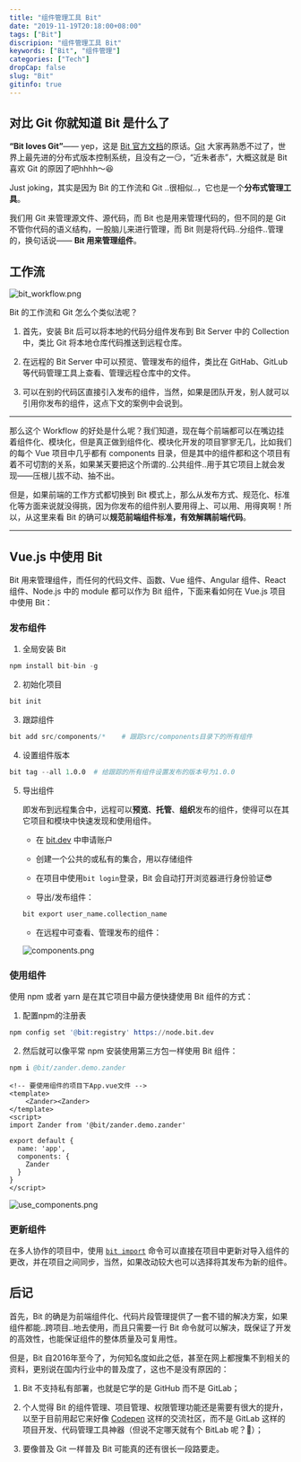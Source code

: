 ```yaml
---
title: "组件管理工具 Bit"
date: "2019-11-19T20:18:00+08:00"
tags: ["Bit"]
discripion: "组件管理工具 Bit"
keywords: ["Bit", "组件管理"]
categories: ["Tech"]
dropCap: false
slug: "Bit"
gitinfo: true
---
```

## 对比 Git 你就知道 Bit 是什么了
**“Bit loves Git”**—— yep，这是 [Bit 官方文档](https://docs.bit.dev/docs/quick-start)的原话。[Git](https://git-scm.com/) 大家再熟悉不过了，世界上最先进的分布式版本控制系统，且没有之一😏，“近朱者赤”，大概这就是 Bit 喜欢 Git 的原因了吧hhhh～😆

Just joking，其实是因为 Bit 的工作流和 Git ..很相似..，它也是一个**分布式管理工具**。

我们用 Git 来管理源文件、源代码，而 Bit 也是用来管理代码的，但不同的是 Git 不管你代码的语义结构，一股脑儿来进行管理，而 Bit 则是将代码..分组件..管理的，换句话说—— **Bit 用来管理组件**。

## 工作流

![bit_workflow.png](http://blog.xuezenghui.com/bit/bit_workflow.png "Bit Workflow")


Bit 的工作流和 Git 怎么个类似法呢？

1. 首先，安装 Bit 后可以将本地的代码分组件发布到 Bit Server 中的 Collection 中，类比 Git 将本地仓库代码推送到远程仓库。

2. 在远程的 Bit Server 中可以预览、管理发布的组件，类比在 GitHab、GitLub 等代码管理工具上查看、管理远程仓库中的文件。

3. 可以在别的代码区直接引入发布的组件，当然，如果是团队开发，别人就可以引用你发布的组件，这点下文的案例中会说到。

***
那么这个 Workflow 的好处是什么呢？我们知道，现在每个前端都可以在嘴边挂着组件化、模块化，但是真正做到组件化、模块化开发的项目寥寥无几，比如我们的每个 Vue 项目中几乎都有 components 目录，但是其中的组件都和这个项目有着不可切割的关系，如果某天要把这个所谓的..公共组件..用于其它项目上就会发现——压根儿拔不动、抽不出。

但是，如果前端的工作方式都切换到 Bit 模式上，那么从发布方式、规范化、标准化等方面来说就没得挑，因为你发布的组件别人要用得上、可以用、用得爽啊！所以，从这里来看 Bit 的确可以**规范前端组件标准，有效解耦前端代码**。
***

## Vue.js 中使用 Bit

Bit 用来管理组件，而任何的代码文件、函数、Vue 组件、Angular 组件、React 组件、Node.js 中的 module 都可以作为 Bit 组件，下面来看如何在 Vue.js 项目中使用 Bit：

### 发布组件
1. 全局安装 Bit

```s
npm install bit-bin -g
```

2. 初始化项目

```s
bit init
```

3. 跟踪组件

```s
bit add src/components/*    # 跟踪src/components目录下的所有组件
```

4. 设置组件版本

```s
bit tag --all 1.0.0  # 给跟踪的所有组件设置发布的版本号为1.0.0
```

5. 导出组件

    即发布到远程集合中，远程可以**预览**、**托管**、**组织**发布的组件，使得可以在其它项目和模块中快速发现和使用组件。


    - 在 [bit.dev](https://bit.dev/) 中申请账户

    - 创建一个公共的或私有的集合，用以存储组件

    - 在项目中使用`bit login`登录，Bit 会自动打开浏览器进行身份验证😎

    - 导出/发布组件：
    ```s
    bit export user_name.collection_name
    ```

    - 在远程中可查看、管理发布的组件：

    ![components.png](http://blog.xuezenghui.com/bit/components.png "发布的组件")

### 使用组件

使用 npm 或者 yarn 是在其它项目中最方便快捷使用 Bit 组件的方式：

1. 配置npm的注册表

```s
npm config set '@bit:registry' https://node.bit.dev
```

2. 然后就可以像平常 npm 安装使用第三方包一样使用 Bit 组件：

```s
npm i @bit/zander.demo.zander
```

```vue
<!-- 要使用组件的项目下App.vue文件 -->
<template>
    <Zander><Zander>
</template>
<script>
import Zander from '@bit/zander.demo.zander'

export default {
  name: 'app',
  components: {
    Zander
  }
}
</script>
```

![use_components.png](http://blog.xuezenghui.com/bit/use_components.png "页面成功显示组件内容")

### 更新组件

在多人协作的项目中，使用 [`bit import`](https://docs.bit.dev/docs/sourcing-components#importing-new-versions) 命令可以直接在项目中更新对导入组件的更改，并在项目之间同步，当然，如果改动较大也可以选择将其发布为新的组件。

## 后记

首先，Bit 的确是为前端组件化、代码片段管理提供了一套不错的解决方案，如果组件都能..跨项目..地去使用，而且只需要一行 Bit 命令就可以解决，既保证了开发的高效性，也能保证组件的整体质量及可复用性。

但是，Bit 自2016年至今了，为何知名度如此之低，甚至在网上都搜集不到相关的资料，更别说在国内行业中的普及度了，这也不是没有原因的：
	
1. Bit 不支持私有部署，也就是它学的是 GitHub 而不是 GitLab；

2. 个人觉得 Bit 的组件管理、项目管理、权限管理功能还是需要有很大的提升，以至于目前用起它来好像 [Codepen](https://codepen.io) 这样的交流社区，而不是 GitLab 这样的项目开发、代码管理工具神器（但说不定哪天就有个 BitLab 呢？🤔）；

3. 要像普及 Git 一样普及 Bit 可能真的还有很长一段路要走。
